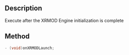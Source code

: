## Description

Execute after the XRMOD Engine initialization is complete

## Method

```objectivec
- (void)onXRMODLaunch;
```
